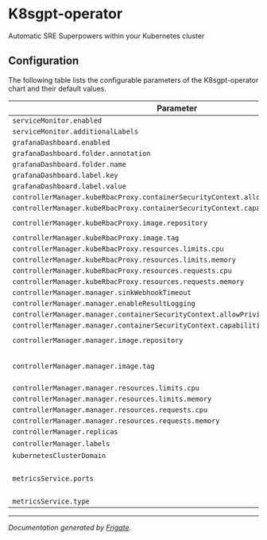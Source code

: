 
K8sgpt-operator
===========

Automatic SRE Superpowers within your Kubernetes cluster


## Configuration

The following table lists the configurable parameters of the K8sgpt-operator chart and their default values.

<!---x-release-please-start-version-->
| Parameter                | Description             | Default                                                                       |
| ------------------------ | ----------------------- |-------------------------------------------------------------------------------|
| `serviceMonitor.enabled` |  | `false`                                                                       |
| `serviceMonitor.additionalLabels` |  | `{}`                                                                          |
| `grafanaDashboard.enabled` |  | `false`                                                                       |
| `grafanaDashboard.folder.annotation` |  | `"grafana_folder"`                                                            |
| `grafanaDashboard.folder.name` |  | `"ai"`                                                                        |
| `grafanaDashboard.label.key` |  | `"grafana_dashboard"`                                                         |
| `grafanaDashboard.label.value` |  | `"1"`                                                                         |
| `controllerManager.kubeRbacProxy.containerSecurityContext.allowPrivilegeEscalation` |  | `false`                                                                       |
| `controllerManager.kubeRbacProxy.containerSecurityContext.capabilities.drop` |  | `["ALL"]`                                                                     |
| `controllerManager.kubeRbacProxy.image.repository` |  | `"gcr.io/kubebuilder/kube-rbac-proxy"`                                        |
| `controllerManager.kubeRbacProxy.image.tag` |  | `"v0.2.18"`                                                                    |
| `controllerManager.kubeRbacProxy.resources.limits.cpu` |  | `"500m"`                                                                      |
| `controllerManager.kubeRbacProxy.resources.limits.memory` |  | `"128Mi"`                                                                     |
| `controllerManager.kubeRbacProxy.resources.requests.cpu` |  | `"5m"`                                                                        |
| `controllerManager.kubeRbacProxy.resources.requests.memory` |  | `"64Mi"`                                                                      |
| `controllerManager.manager.sinkWebhookTimeout` |  | `"30s"`                                                                       |
| `controllerManager.manager.enableResultLogging` |  | `false`                                                                       |
| `controllerManager.manager.containerSecurityContext.allowPrivilegeEscalation` |  | `false`                                                                       |
| `controllerManager.manager.containerSecurityContext.capabilities.drop` |  | `["ALL"]`                                                                     |
| `controllerManager.manager.image.repository` |  | `"ghcr.io/k8sgpt-ai/k8sgpt-operator"`                                         |
| `controllerManager.manager.image.tag` | x-release-please-version | `"v0.2.18"`                                                                    |
| `controllerManager.manager.resources.limits.cpu` |  | `"500m"`                                                                      |
| `controllerManager.manager.resources.limits.memory` |  | `"128Mi"`                                                                     |
| `controllerManager.manager.resources.requests.cpu` |  | `"10m"`                                                                       |
| `controllerManager.manager.resources.requests.memory` |  | `"64Mi"`                                                                      |
| `controllerManager.replicas` |  | `1`                                                                           |
| `controllerManager.labels` | | []                                                                            |                                                                            |
| `kubernetesClusterDomain` |  | `"cluster.local"`                                                             |
| `metricsService.ports` |  | `[{"name": "https", "port": 8443, "protocol": "TCP", "targetPort": "https"}]` |
| `metricsService.type` |  | `"ClusterIP"`                                                                 |

<!---x-release-please-end-->

---
_Documentation generated by [Frigate](https://frigate.readthedocs.io)._

